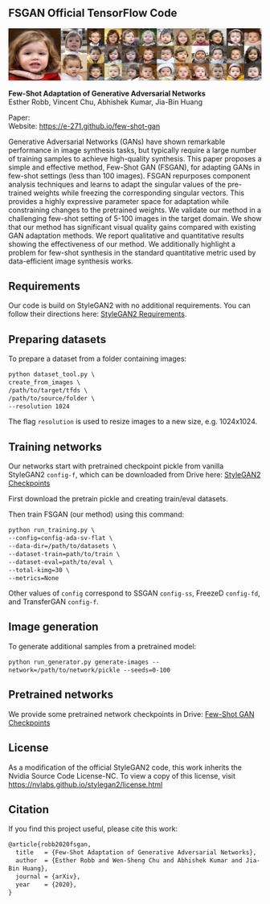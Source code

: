 ## FSGAN Official TensorFlow Code

![Teaser image](./docs/3719_gen_grid_2.png)

**Few-Shot Adaptation of Generative Adversarial Networks**<br>
Esther Robb, Vincent Chu, Abhishek Kumar, Jia-Bin Huang<br>

Paper: <br>
Website: https://e-271.github.io/few-shot-gan<br>

Generative Adversarial Networks (GANs) have shown remarkable performance in image synthesis tasks, but typically require a large number of training samples to achieve high-quality synthesis.
This paper proposes a simple and effective method, Few-Shot GAN (FSGAN), for adapting GANs in few-shot settings (less than 100 images). 
FSGAN repurposes component analysis techniques and learns to adapt the singular values of the pre-trained weights while freezing the corresponding singular vectors. 
This provides a highly expressive parameter space for adaptation while constraining changes to the pretrained weights. 
We validate our method in a challenging few-shot setting of 5-100 images in the target domain. 
We show that our method has significant visual quality gains compared with existing GAN adaptation methods. 
We report qualitative and quantitative results showing the effectiveness of our method. 
We additionally highlight a problem for few-shot synthesis in the standard quantitative metric used by data-efficient image synthesis works.

## Requirements

Our code is build on StyleGAN2 with no additional requirements. You can follow their directions here: [StyleGAN2 Requirements](https://github.com/NVlabs/stylegan2#requirements).

## Preparing datasets

To prepare a dataset from a folder containing images:

```
python dataset_tool.py \
create_from_images \
/path/to/target/tfds \
/path/to/source/folder \
--resolution 1024
```

The flag `resolution` is used to resize images to a new size, e.g. 1024x1024.

## Training networks

Our networks start with pretrained checkpoint pickle from vanilla StyleGAN2 `config-f`, which can be downloaded from Drive here: [StyleGAN2 Checkpoints](https://drive.google.com/corp/drive/folders/1yanUI9m4b4PWzR0eurKNq6JR1Bbfbh6L)

First download the pretrain pickle and creating train/eval datasets.

Then train FSGAN (our method) using this command:

```
python run_training.py \
--config=config-ada-sv-flat \
--data-dir=/path/to/datasets \
--dataset-train=path/to/train \
--dataset-eval=path/to/eval \
--total-kimg=30 \
--metrics=None
```

Other values of `config` correspond to SSGAN `config-ss`, FreezeD `config-fd`, and TransferGAN `config-f`.


## Image generation

To generate additional samples from a pretrained model:

```
python run_generator.py generate-images --network=/path/to/network/pickle --seeds=0-100
```

## Pretrained networks

We provide some pretrained network checkpoints in Drive: [Few-Shot GAN Checkpoints](https://drive.google.com/drive/folders/1uRwA-HspeoQF9k-6AmotEtCH7tsFTjHI?usp=sharing)

## License

As a modification of the official StyleGAN2 code, this work inherits the Nvidia Source Code License-NC. To view a copy of this license, visit https://nvlabs.github.io/stylegan2/license.html

## Citation

If you find this project useful, please cite this work:

```
@article{robb2020fsgan,
  title   = {Few-Shot Adaptation of Generative Adversarial Networks},
  author  = {Esther Robb and Wen-Sheng Chu and Abhishek Kumar and Jia-Bin Huang},
  journal = {arXiv},
  year    = {2020},
}
```
